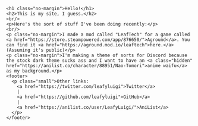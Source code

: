 <html>
  <head>
    <link rel="stylesheet" href="style.css">
  </head>
  <body>

    <h1 class="no-margin">Hello!</h1>
    <h2>This is my site, I guess.</h2>
    <br/>
    <p>Here's the sort of stuff I've been doing recently:</p>
    <br/>
    <p class="no-margin">I made a mod called "LeafTech" for a game called <a href="https://store.steampowered.com/app/876650/">Aground</a>. You can find it <a href="https://aground.mod.io/leaftech">here.</a> (Assuming it's public)</p>
    <p class="no-margin">I'm making a theme of sorts for Discord because the stock dark theme sucks ass and I want to have an <a class="hidden" href="https://anilist.co/character/88951/Nao-Tomori">anime waifu</a> as my background.</p>
    <footer>
      <p class="small">Other links:
        <a href="https://twitter.com/leafyluigi">Twitter</a>
        |
        <a href="https://github.com/leafyluigi">GitHub</a>
        |
        <a href="https://anilist.co/user/LeafyLuigi/">AniList</a>
      </p>
    </footer>

  </body>
</html>
